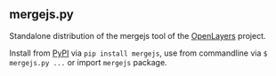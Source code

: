 mergejs.py
----------

Standalone distribution of the mergejs tool of the [OpenLayers](https://github.com/openlayers/openlayers) project.

Install from [PyPI](https://pypi.python.org/pypi/mergejs) via `pip install mergejs`, use from commandline via `$ mergejs.py ...` or import `mergejs` package.
